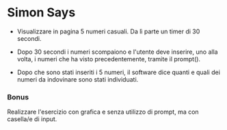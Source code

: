 # Simon Says

- Visualizzare in pagina 5 numeri casuali. Da lì parte un timer di 30 secondi.

- Dopo 30 secondi i numeri scompaiono e l'utente deve inserire, uno alla volta, i numeri che ha visto precedentemente, tramite il prompt().

- Dopo che sono stati inseriti i 5 numeri, il software dice quanti e quali dei numeri da indovinare sono stati individuati.

### Bonus

Realizzare l'esercizio con grafica e senza utilizzo di prompt, ma con casella/e  di input.